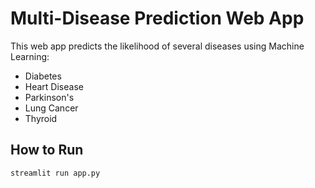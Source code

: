 # Multi-Disease Prediction Web App

This web app predicts the likelihood of several diseases using Machine Learning:
- Diabetes
- Heart Disease
- Parkinson's
- Lung Cancer
- Thyroid

## How to Run

```bash
streamlit run app.py
